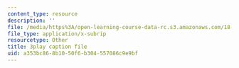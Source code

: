 ```yaml
---
content_type: resource
description: ''
file: /media/https%3A/open-learning-course-data-rc.s3.amazonaws.com/18-03-differential-equations-spring-2010/a353bc868b1050f6b304557086c9e9bf_2SuTN8rpe4I.vtt
file_type: application/x-subrip
resourcetype: Other
title: 3play caption file
uid: a353bc86-8b10-50f6-b304-557086c9e9bf
---
```

